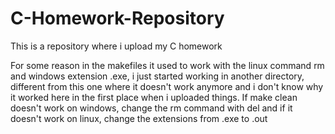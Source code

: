 # C-Homework-Repository
This is a repository where i upload my C homework


For some reason in the makefiles it used to work with the linux command rm and windows extension .exe, i just started working in another directory, different from this one where it doesn't work anymore and  i don't know why it worked here in the first place when i uploaded things. If make clean doesn't work on windows, change the rm command with del and if it doesn't work on linux, change the extensions from .exe to .out
